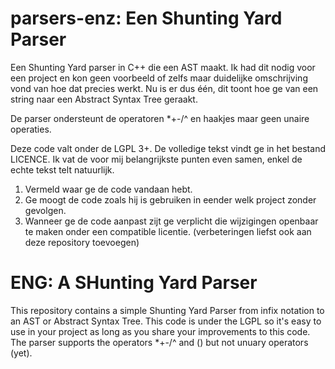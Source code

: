 # parsers-enz: Een Shunting Yard Parser
Een Shunting Yard parser in C++ die een AST maakt. Ik had dit nodig voor
een project en kon geen voorbeeld of zelfs maar duidelijke omschrijving vond
van hoe dat precies werkt. Nu is er dus één, dit toont hoe ge van een string
naar een Abstract Syntax Tree geraakt.

De parser ondersteunt de operatoren \*+-/^ en haakjes maar geen unaire operaties.

Deze code valt onder de LGPL 3+. De volledige tekst vindt ge in het bestand
LICENCE. Ik vat de voor mij belangrijkste punten even samen, enkel de echte
tekst telt natuurlijk.

1. Vermeld waar ge de code vandaan hebt.
2. Ge moogt de code zoals hij is gebruiken in
   eender welk project zonder gevolgen.
3. Wanneer ge de code aanpast zijt ge verplicht die wijzigingen openbaar te
   maken onder een compatible licentie. (verbeteringen liefst ook aan deze
   repository toevoegen)
   
   
# ENG: A SHunting Yard Parser
This repository contains a simple Shunting Yard Parser from infix notation to an
AST or Abstract Syntax Tree. This code is under the LGPL so it's easy to use in
your project as long as you share your improvements to this code. The parser
supports the operators \*+-/^ and () but not unuary operators (yet).

